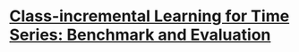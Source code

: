 # [Class-incremental Learning for Time Series: Benchmark and Evaluation](https://arxiv.org/abs/2402.12035)


